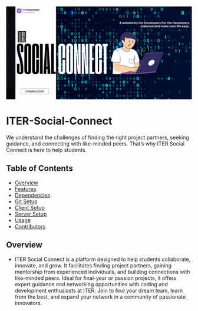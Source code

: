 ![Example Image](server/views/banner.png)

# ITER-Social-Connect

We understand the challenges of finding the right project partners, seeking guidance, and connecting with like-minded peers. That’s why ITER Social Connect is here to help students.

## Table of Contents

- [Overview](#Overview)
- [Features](#features)
- [Dependencies](#dependencies)
- [Git Setup](#Git-Setup)
- [Client Setup](#Client-Setup)
- [Server Setup](#Server-Setup)
- [Usage](#usage)
- [Contributors](#contributors)

## Overview

- ITER Social Connect is a platform designed to help students collaborate, innovate, and grow. It facilitates finding project partners, gaining mentorship from experienced individuals, and building connections with like-minded peers. Ideal for final-year or passion projects, it offers expert guidance and networking opportunities with coding and development enthusiasts at ITER. Join to find your dream team, learn from the best, and expand your network in a community of passionate innovators.